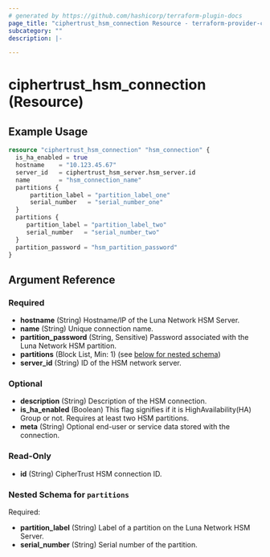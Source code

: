 ```yaml
---
# generated by https://github.com/hashicorp/terraform-plugin-docs
page_title: "ciphertrust_hsm_connection Resource - terraform-provider-ciphertrust"
subcategory: ""
description: |-

---
```


# ciphertrust_hsm_connection (Resource)



## Example Usage

```terraform
resource "ciphertrust_hsm_connection" "hsm_connection" {
  is_ha_enabled = true
  hostname    = "10.123.45.67"
  server_id   = ciphertrust_hsm_server.hsm_server.id
  name        = "hsm_connection_name"
  partitions {
      partition_label = "partition_label_one"
      serial_number   = "serial_number_one"
  }
  partitions {
     partition_label = "partition_label_two"
     serial_number   = "serial_number_two"
  }
  partition_password = "hsm_partition_password"
}
```

<!-- schema generated by tfplugindocs -->
## Argument Reference

### Required

- **hostname** (String) Hostname/IP of the Luna Network HSM Server.
- **name** (String) Unique connection name.
- **partition_password** (String, Sensitive) Password associated with the Luna Network HSM partition.
- **partitions** (Block List, Min: 1) (see [below for nested schema](#nestedblock--partitions))
- **server_id** (String) ID of the HSM network server.

### Optional

- **description** (String) Description of the HSM connection.
- **is_ha_enabled** (Boolean) This flag signifies if it is HighAvailability(HA) Group or not. Requires at least two HSM partitions.
- **meta** (String) Optional end-user or service data stored with the connection.

### Read-Only

- **id** (String) CipherTrust HSM connection ID.

<a id="nestedblock--partitions"></a>
### Nested Schema for `partitions`

Required:

- **partition_label** (String) Label of a partition on the Luna Network HSM Server.
- **serial_number** (String) Serial number of the partition.


